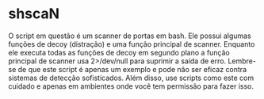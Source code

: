# shscaN

O script em questão é um scanner de portas em bash. Ele possui algumas funções de decoy (distração) e uma função principal de scanner.
Enquanto ele executa todas as funções de decoy em segundo plano a função principal de scanner usa 2>/dev/null para suprimir a saída de erro.
Lembre-se de que este script é apenas um exemplo e pode não ser eficaz contra sistemas de detecção sofisticados. Além disso, use scripts como este com cuidado e apenas em ambientes onde você tem permissão para fazer isso.
